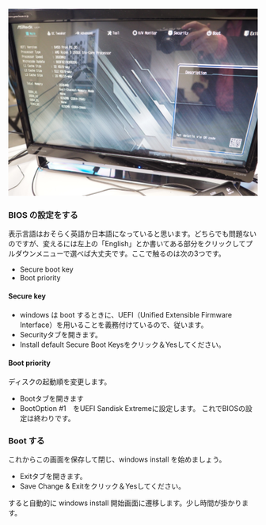 <!--- 画面の写真を貼るところから--->
![BIOS 設定画面](img/install1.JPG)

### BIOS の設定をする
表示言語はおそらく英語か日本語になっていると思います。どちらでも問題ないのですが、変えるには左上の「English」とか書いてある部分をクリックしてプルダウンメニューで選べば大丈夫です。ここで触るのは次の3つです。

- Secure boot key
- Boot priority


#### Secure key
- windows は boot するときに、UEFI（Unified Extensible Firmware Interface）を用いることを義務付けているので、従います。
- Securityタブを開きます。
- Install default Secure Boot Keysをクリック＆Yesしてください。



#### Boot priority
ディスクの起動順を変更します。

- Bootタブを開きます
- BootOption #1　をUEFI Sandisk Extremeに設定します。
これでBIOSの設定は終わりです。

### Boot する
これからこの画面を保存して閉じ、windows install を始めましょう。

- Exitタブを開きます。
- Save Change & Exitをクリック＆Yesしてください。

すると自動的に windows install 開始画面に遷移します。少し時間が掛かります。
